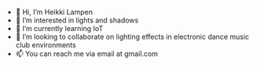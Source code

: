 - 👋 Hi, I’m Heikki Lampen
- 👀 I’m interested in lights and shadows
- 🌱 I’m currently learning IoT
- 💞️ I’m looking to collaborate on lighting effects in electronic dance music club environments
- 📫 You can reach me via email at gmail.com
